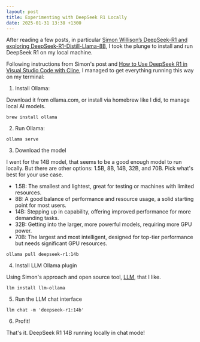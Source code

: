 ```yaml
---
layout: post
title: Experimenting with DeepSeek R1 Locally
date: 2025-01-31 13:38 +1300
---
```


After reading a few posts, in particular [Simon Willison’s DeepSeek-R1 and exploring DeepSeek-R1-Distill-Llama-8B](https://simonwillison.net/2025/Jan/20/deepseek-r1/), I took the plunge to install and run DeepSeek R1 on my local machine.

Following instructions from Simon's post and [How to Use DeepSeek R1 in Visual Studio Code with Cline](https://apidog.com/blog/free-deepseek-r1-vscode-cline/), I managed to get everything running this way on my terminal:

1. Install Ollama:

Download it from ollama.com, or install via homebrew like I did, to manage local AI models.

`brew install ollama`

2. Run Ollama:

`ollama serve`

3. Download the model

I went for the 14B model, that seems to be a good enough model to run locally. But there are other options: 1.5B, 8B, 14B, 32B, and 70B. Pick what's best for your use case.

- 1.5B: The smallest and lightest, great for testing or machines with limited resources.
- 8B: A good balance of performance and resource usage, a solid starting point for most users.
- 14B: Stepping up in capability, offering improved performance for more demanding tasks.
- 32B: Getting into the larger, more powerful models, requiring more GPU power.
- 70B: The largest and most intelligent, designed for top-tier performance but needs significant GPU resources.

`ollama pull deepseek-r1:14b`

4. Install LLM Ollama plugin

Using Simon's approach and open source tool, [LLM](https://llm.datasette.io/en/stable/), that I like.

`llm install llm-ollama`

5. Run the LLM chat interface

`llm chat -m 'deepseek-r1:14b'`

6. Profit!

That's it. DeepSeek R1 14B running locally in chat mode!
